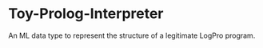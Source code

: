 # Toy-Prolog-Interpreter
An ML data type to represent the structure of a legitimate LogPro program.
